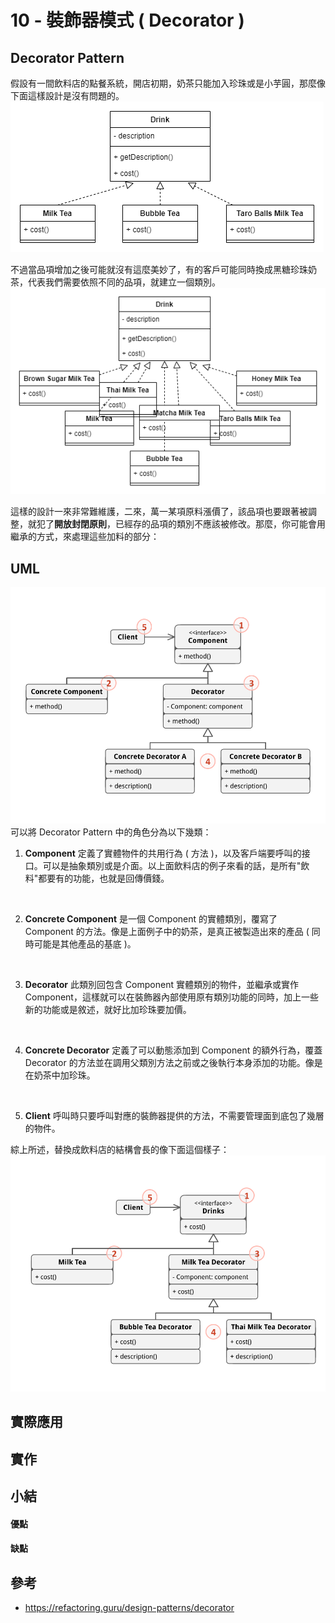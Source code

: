 # 10 - 裝飾器模式 ( Decorator )

## Decorator Pattern 
假設有一間飲料店的點餐系統，開店初期，奶茶只能加入珍珠或是小芋圓，那麼像下面這樣設計是沒有問題的。  
![](/images/decorator-1.png)
<br/>

不過當品項增加之後可能就沒有這麼美妙了，有的客戶可能同時換成黑糖珍珠奶茶，代表我們需要依照不同的品項，就建立一個類別。  
![](/images/decorator-2.png)
<br/>

這樣的設計一來非常難維護，二來，萬一某項原料漲價了，該品項也要跟著被調整，就犯了**開放封閉原則**，已經存的品項的類別不應該被修改。那麼，你可能會用繼承的方式，來處理這些加料的部分：

## UML
![](/images/decorator-3.png)
可以將 Decorator Pattern 中的角色分為以下幾類：
1. **Component**
定義了實體物件的共用行為 ( 方法 )，以及客戶端要呼叫的接口。可以是抽象類別或是介面。以上面飲料店的例子來看的話，是所有"飲料"都要有的功能，也就是回傳價錢。
<br/>

2. **Concrete Component**
是一個 Component 的實體類別，覆寫了 Component 的方法。像是上面例子中的奶茶，是真正被製造出來的產品 ( 同時可能是其他產品的基底 )。
<br/>

3. **Decorator**
此類別回包含 Component 實體類別的物件，並繼承或實作 Component，這樣就可以在裝飾器內部使用原有類別功能的同時，加上一些新的功能或是敘述，就好比加珍珠要加價。
<br/>

4. **Concrete Decorator**
定義了可以動態添加到 Component 的額外行為，覆蓋 Decorator 的方法並在調用父類別方法之前或之後執行本身添加的功能。像是在奶茶中加珍珠。
<br/>

5. **Client**
呼叫時只要呼叫對應的裝飾器提供的方法，不需要管理面到底包了幾層的物件。

綜上所述，替換成飲料店的結構會長的像下面這個樣子：  
![](/images/decorator-4.png)

## 實際應用

## 實作

## 小結

#### 優點

#### 缺點

## 參考
* https://refactoring.guru/design-patterns/decorator